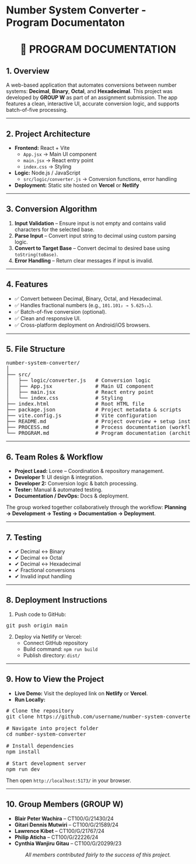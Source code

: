 # Number System Converter - Program Documentaton 
<h1 align="center">📘 PROGRAM DOCUMENTATION</h1>

<h2>1. Overview</h2>
<p>
A web-based application that automates conversions between number systems: 
<strong>Decimal</strong>, <strong>Binary</strong>, <strong>Octal</strong>, and <strong>Hexadecimal</strong>. 
This project was developed by <b>GROUP W</b> as part of an assignment submission. 
The app features a clean, interactive UI, accurate conversion logic, and supports batch-of-five processing.
</p>

<hr/>

<h2>2. Project Architecture</h2>
<ul>
  <li><b>Frontend:</b> React + Vite  
    <ul>
      <li><code>App.jsx</code> → Main UI component</li>
      <li><code>main.jsx</code> → React entry point</li>
      <li><code>index.css</code> → Styling</li>
    </ul>
  </li>
  <li><b>Logic:</b> Node.js / JavaScript  
    <ul>
      <li><code>src/logic/converter.js</code> → Conversion functions, error handling</li>
    </ul>
  </li>
  <li><b>Deployment:</b> Static site hosted on <b>Vercel</b> or <b>Netlify</b></li>
</ul>

<hr/>

<h2>3. Conversion Algorithm</h2>
<ol>
  <li><b>Input Validation</b> – Ensure input is not empty and contains valid characters for the selected base.</li>
  <li><b>Parse Input</b> – Convert input string to decimal using custom parsing logic.</li>
  <li><b>Convert to Target Base</b> – Convert decimal to desired base using <code>toString(toBase)</code>.</li>
  <li><b>Error Handling</b> – Return clear messages if input is invalid.</li>
</ol>

<hr/>

<h2>4. Features</h2>
<ul>
  <li>✅ Convert between Decimal, Binary, Octal, and Hexadecimal.</li>
  <li>✅ Handles fractional numbers (e.g., <code>101.101₂ → 5.625₁₀</code>).</li>
  <li>✅ Batch-of-five conversion (optional).</li>
  <li>✅ Clean and responsive UI.</li>
  <li>✅ Cross-platform deployment on Android/iOS browsers.</li>
</ul>

<hr/>

<h2>5. File Structure</h2>
<pre>
number-system-converter/
│
├── src/
│   ├── logic/converter.js   # Conversion logic
│   ├── App.jsx              # Main UI component
│   ├── main.jsx             # React entry point
│   └── index.css            # Styling
├── index.html               # Root HTML file
├── package.json             # Project metadata & scripts
├── vite.config.js           # Vite configuration
├── README.md                # Project overview + setup instructions
├── PROCESS.md               # Process documentation (workflow, roles)
└── PROGRAM.md               # Program documentation (architecture, algorithm)
</pre>

<hr/>

<h2>6. Team Roles & Workflow</h2>
<ul>
  <li><b>Project Lead:</b> Loree – Coordination & repository management.</li>
  <li><b>Developer 1:</b> UI design & integration.</li>
  <li><b>Developer 2:</b> Conversion logic & batch processing.</li>
  <li><b>Tester:</b> Manual & automated testing.</li>
  <li><b>Documentation / DevOps:</b> Docs & deployment.</li>
</ul>
<p>
The group worked together collaboratively through the workflow:  
<b>Planning → Development → Testing → Documentation → Deployment</b>.
</p>

<hr/>

<h2>7. Testing</h2>
<ul>
  <li>✔ Decimal ↔ Binary</li>
  <li>✔ Decimal ↔ Octal</li>
  <li>✔ Decimal ↔ Hexadecimal</li>
  <li>✔ Fractional conversions</li>
  <li>✔ Invalid input handling</li>
</ul>

<hr/>

<h2>8. Deployment Instructions</h2>
<ol>
  <li>Push code to GitHub:</li>
</ol>

<pre>
git push origin main
</pre>

<ol start="2">
  <li>Deploy via Netlify or Vercel:
    <ul>
      <li>Connect GitHub repository</li>
      <li>Build command: <code>npm run build</code></li>
      <li>Publish directory: <code>dist/</code></li>
    </ul>
  </li>
</ol>

<hr/>

<h2>9. How to View the Project</h2>
<ul>
  <li><b>Live Demo:</b> Visit the deployed link on <b>Netlify</b> or <b>Vercel</b>.</li>
  <li><b>Run Locally:</b></li>
</ul>

<pre>
# Clone the repository
git clone https://github.com/username/number-system-converter.git

# Navigate into project folder
cd number-system-converter

# Install dependencies
npm install

# Start development server
npm run dev
</pre>

<p>Then open <code>http://localhost:5173/</code> in your browser.</p>

<hr/>

<h2>10. Group Members (GROUP W)</h2>
<ul>
  <li><b>Blair Peter Wachira</b> – CT100/G/21430/24</li>
  <li><b>Gitari Dennis Mutwiri</b> – CT100/G/21589/24</li>
  <li><b>Lawrence Kibet</b> – CT100/G/21767/24</li>
  <li><b>Philip Aticha</b> – CT100/G/22226/24</li>
  <li><b>Cynthia Wanjiru Gitau</b> – CT100/G/20299/23</li>
</ul>

<p align="center"><i>All members contributed fairly to the success of this project.</i></p>
